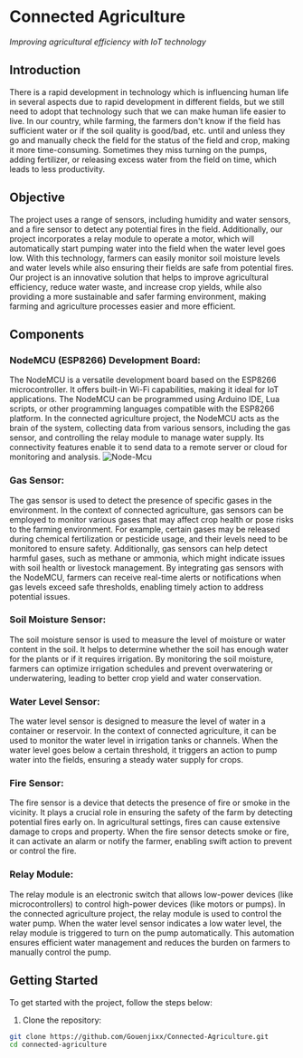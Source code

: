 # Connected Agriculture

*Improving agricultural efficiency with IoT technology*

## Introduction

There is a rapid development in technology which is influencing human life in several aspects due to rapid development in different fields, but we still need to adopt that technology such that we can make human life easier to live. In our country, while farming, the farmers don't know if the field has sufficient water or if the soil quality is good/bad, etc. until and unless they go and manually check the field for the status of the field and crop, making it more time-consuming. Sometimes they miss turning on the pumps, adding fertilizer, or releasing excess water from the field on time, which leads to less productivity.

## Objective

The project uses a range of sensors, including humidity and water sensors, and a fire sensor to detect any potential fires in the field. Additionally, our project incorporates a relay module to operate a motor, which will automatically start pumping water into the field when the water level goes low. With this technology, farmers can easily monitor soil moisture levels and water levels while also ensuring their fields are safe from potential fires. Our project is an innovative solution that helps to improve agricultural efficiency, reduce water waste, and increase crop yields, while also providing a more sustainable and safer farming environment, making farming and agriculture processes easier and more efficient.

## Components

### NodeMCU (ESP8266) Development Board:
The NodeMCU is a versatile development board based on the ESP8266 microcontroller. It offers built-in Wi-Fi capabilities, making it ideal for IoT applications. The NodeMCU can be programmed using Arduino IDE, Lua scripts, or other programming languages compatible with the ESP8266 platform. In the connected agriculture project, the NodeMCU acts as the brain of the system, collecting data from various sensors, including the gas sensor, and controlling the relay module to manage water supply. Its connectivity features enable it to send data to a remote server or cloud for monitoring and analysis.
![Node-Mcu](https://www.google.com/url?sa=i&url=https%3A%2F%2Fmischianti.org%2F2021%2F10%2F27%2Fnodemcu-v2-and-v2-1-high-resolution-pinout-and-specs%2F&psig=AOvVaw1KTBZJ1XAewtnoa3aLF4-9&ust=1690655721867000&source=images&cd=vfe&opi=89978449&ved=0CA4QjRxqFwoTCIDmk8KFsoADFQAAAAAdAAAAABAD)

### Gas Sensor:
The gas sensor is used to detect the presence of specific gases in the environment. In the context of connected agriculture, gas sensors can be employed to monitor various gases that may affect crop health or pose risks to the farming environment. For example, certain gases may be released during chemical fertilization or pesticide usage, and their levels need to be monitored to ensure safety. Additionally, gas sensors can help detect harmful gases, such as methane or ammonia, which might indicate issues with soil health or livestock management. By integrating gas sensors with the NodeMCU, farmers can receive real-time alerts or notifications when gas levels exceed safe thresholds, enabling timely action to address potential issues.

### Soil Moisture Sensor:
The soil moisture sensor is used to measure the level of moisture or water content in the soil. It helps to determine whether the soil has enough water for the plants or if it requires irrigation. By monitoring the soil moisture, farmers can optimize irrigation schedules and prevent overwatering or underwatering, leading to better crop yield and water conservation.

### Water Level Sensor:
The water level sensor is designed to measure the level of water in a container or reservoir. In the context of connected agriculture, it can be used to monitor the water level in irrigation tanks or channels. When the water level goes below a certain threshold, it triggers an action to pump water into the fields, ensuring a steady water supply for crops.

### Fire Sensor:
The fire sensor is a device that detects the presence of fire or smoke in the vicinity. It plays a crucial role in ensuring the safety of the farm by detecting potential fires early on. In agricultural settings, fires can cause extensive damage to crops and property. When the fire sensor detects smoke or fire, it can activate an alarm or notify the farmer, enabling swift action to prevent or control the fire.

### Relay Module:
The relay module is an electronic switch that allows low-power devices (like microcontrollers) to control high-power devices (like motors or pumps). In the connected agriculture project, the relay module is used to control the water pump. When the water level sensor indicates a low water level, the relay module is triggered to turn on the pump automatically. This automation ensures efficient water management and reduces the burden on farmers to manually control the pump.


## Getting Started

To get started with the project, follow the steps below:

1. Clone the repository:

```bash
git clone https://github.com/Gouenjixx/Connected-Agriculture.git
cd connected-agriculture
